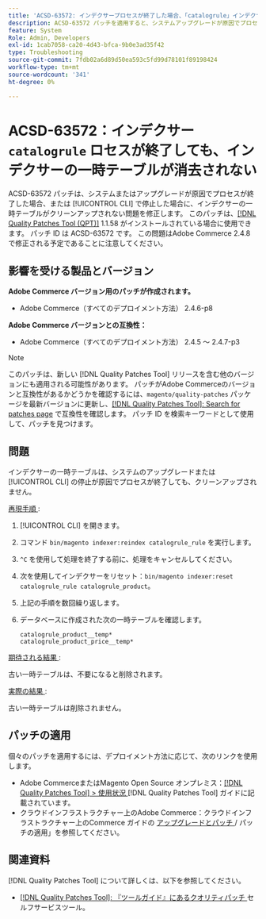 ```yaml
---
title: 'ACSD-63572: インデクサープロセスが終了した場合、「catalogrule」インデクサーの一時テーブルが消去されない'
description: ACSD-63572 パッチを適用すると、システムアップグレードが原因でプロセスが終了したとき、または [!UICONTROL CLI] で停止したときにインデクサーテーブルがクリーンアップされないAdobe Commerceの問題を修正できます。
feature: System
Role: Admin, Developers
exl-id: 1cab7058-ca20-4d43-bfca-9b0e3ad35f42
type: Troubleshooting
source-git-commit: 7fdb02a6d89d50ea593c5fd99d78101f89198424
workflow-type: tm+mt
source-wordcount: '341'
ht-degree: 0%

---
```


# ACSD-63572：インデクサー `catalogrule` ロセスが終了しても、インデクサーの一時テーブルが消去されない

ACSD-63572 パッチは、システムまたはアップグレードが原因でプロセスが終了した場合、または [!UICONTROL CLI] で停止した場合に、インデクサーの一時テーブルがクリーンアップされない問題を修正します。 このパッチは、[[!DNL Quality Patches Tool (QPT)]](/help/tools/quality-patches-tool/quality-patches-tool-to-self-serve-quality-patches.md) 1.1.58 がインストールされている場合に使用できます。 パッチ ID は ACSD-63572 です。 この問題はAdobe Commerce 2.4.8 で修正される予定であることに注意してください。

## 影響を受ける製品とバージョン

**Adobe Commerce バージョン用のパッチが作成されます。**

* Adobe Commerce（すべてのデプロイメント方法） 2.4.6-p8

**Adobe Commerce バージョンとの互換性：**

* Adobe Commerce（すべてのデプロイメント方法） 2.4.5 ～ 2.4.7-p3

>[!NOTE]
>
>このパッチは、新しい [!DNL Quality Patches Tool] リリースを含む他のバージョンにも適用される可能性があります。 パッチがAdobe Commerceのバージョンと互換性があるかどうかを確認するには、`magento/quality-patches` パッケージを最新バージョンに更新し、[[!DNL Quality Patches Tool]: Search for patches page](https://experienceleague.adobe.com/tools/commerce-quality-patches/index.html) で互換性を確認します。 パッチ ID を検索キーワードとして使用して、パッチを見つけます。

## 問題

インデクサーの一時テーブルは、システムのアップグレードまたは [!UICONTROL CLI] の停止が原因でプロセスが終了しても、クリーンアップされません。

<u> 再現手順 </u>:

1. [!UICONTROL CLI] を開きます。
1. コマンド `bin/magento indexer:reindex catalogrule_rule` を実行します。
1. `^C` を使用して処理を終了する前に、処理をキャンセルしてください。
1. 次を使用してインデクサーをリセット：`bin/magento indexer:reset catalogrule_rule catalogrule_product`。
1. 上記の手順を数回繰り返します。
1. データベースに作成された次の一時テーブルを確認します。

   ```
   catalogrule_product__temp*
   catalogrule_product_price__temp*
   ```

<u> 期待される結果 </u>:

古い一時テーブルは、不要になると削除されます。

<u> 実際の結果 </u>:

古い一時テーブルは削除されません。

## パッチの適用

個々のパッチを適用するには、デプロイメント方法に応じて、次のリンクを使用します。

* Adobe CommerceまたはMagento Open Source オンプレミス：[[!DNL Quality Patches Tool] > 使用状況 ](/help/tools/quality-patches-tool/usage.md) [!DNL Quality Patches Tool] ガイドに記載されています。
* クラウドインフラストラクチャー上のAdobe Commerce：クラウドインフラストラクチャー上のCommerce ガイドの [ アップグレードとパッチ ](https://experienceleague.adobe.com/docs/commerce-cloud-service/user-guide/develop/upgrade/apply-patches.html)/ パッチの適用」を参照してください。

## 関連資料

[!DNL Quality Patches Tool] について詳しくは、以下を参照してください。

* [[!DNL Quality Patches Tool]: 『ツールガイド』にあるクオリティパッチ ](/help/tools/quality-patches-tool/quality-patches-tool-to-self-serve-quality-patches.md) セルフサービスツール。
